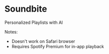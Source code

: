 # Soundbite
Personalized Playlists with AI

Notes: 
* Doesn't work on Safari browser
* Requires Spotify Premium for in-app playback
